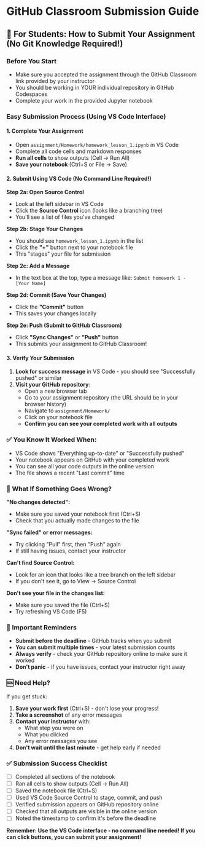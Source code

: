 # GitHub Classroom Submission Guide

## 🎯 For Students: How to Submit Your Assignment (No Git Knowledge Required!)

### Before You Start
- Make sure you accepted the assignment through the GitHub Classroom link provided by your instructor
- You should be working in YOUR individual repository in GitHub Codespaces
- Complete your work in the provided Jupyter notebook

### Easy Submission Process (Using VS Code Interface)

#### 1. Complete Your Assignment
- Open `assignment/Homework/homework_lesson_1.ipynb` in VS Code
- Complete all code cells and markdown responses
- **Run all cells** to show outputs (Cell → Run All)
- **Save your notebook** (Ctrl+S or File → Save)

#### 2. Submit Using VS Code (No Command Line Required!)

**Step 2a: Open Source Control**
- Look at the left sidebar in VS Code
- Click the **Source Control** icon (looks like a branching tree) 
- You'll see a list of files you've changed

**Step 2b: Stage Your Changes**
- You should see `homework_lesson_1.ipynb` in the list
- Click the **"+"** button next to your notebook file
- This "stages" your file for submission

**Step 2c: Add a Message**
- In the text box at the top, type a message like:
  `Submit homework 1 - [Your Name]`

**Step 2d: Commit (Save Your Changes)**
- Click the **"Commit"** button
- This saves your changes locally

**Step 2e: Push (Submit to GitHub Classroom)**
- Click **"Sync Changes"** or **"Push"** button
- This submits your assignment to GitHub Classroom!

#### 3. Verify Your Submission
1. **Look for success message** in VS Code - you should see "Successfully pushed" or similar
2. **Visit your GitHub repository**:
   - Open a new browser tab
   - Go to your assignment repository (the URL should be in your browser history)
   - Navigate to `assignment/Homework/`
   - Click on your notebook file
   - **Confirm you can see your completed work with all outputs**

### ✅ You Know It Worked When:
- VS Code shows "Everything up-to-date" or "Successfully pushed"
- Your notebook appears on GitHub with your completed work
- You can see all your code outputs in the online version
- The file shows a recent "Last commit" time

### 🚨 What If Something Goes Wrong?

**"No changes detected":**
- Make sure you saved your notebook first (Ctrl+S)
- Check that you actually made changes to the file

**"Sync failed" or error messages:**
- Try clicking "Pull" first, then "Push" again
- If still having issues, contact your instructor

**Can't find Source Control:**
- Look for an icon that looks like a tree branch on the left sidebar
- If you don't see it, go to View → Source Control

**Don't see your file in the changes list:**
- Make sure you saved the file (Ctrl+S)
- Try refreshing VS Code (F5)

### 📅 Important Reminders

- **Submit before the deadline** - GitHub tracks when you submit
- **You can submit multiple times** - your latest submission counts
- **Always verify** - check your GitHub repository online to make sure it worked
- **Don't panic** - if you have issues, contact your instructor right away

### 🆘 Need Help?

If you get stuck:
1. **Save your work first** (Ctrl+S) - don't lose your progress!
2. **Take a screenshot** of any error messages
3. **Contact your instructor** with:
   - What step you were on
   - What you clicked
   - Any error messages you see
4. **Don't wait until the last minute** - get help early if needed

### ✅ Submission Success Checklist

- [ ] Completed all sections of the notebook
- [ ] Ran all cells to show outputs (Cell → Run All)
- [ ] Saved the notebook file (Ctrl+S)
- [ ] Used VS Code Source Control to stage, commit, and push
- [ ] Verified submission appears on GitHub repository online
- [ ] Checked that all outputs are visible in the online version
- [ ] Noted the timestamp to confirm it's before the deadline

**Remember: Use the VS Code interface - no command line needed! If you can click buttons, you can submit your assignment!**
